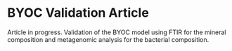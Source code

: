 # BYOC Validation Article

Article in progress. Validation of the BYOC model using FTIR for the mineral
composition and metagenomic analysis for the bacterial composition.

